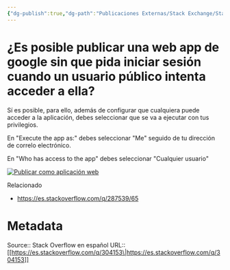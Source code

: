 ```yaml
---
{"dg-publish":true,"dg-path":"Publicaciones Externas/Stack Exchange/Stack Overflow en español/es.stackoverflow.com-304153.md","permalink":"/publicaciones-externas/stack-exchange/stack-overflow-en-espanol/es-stackoverflow-com-304153/","title":"¿Es posible publicar una web app de google sin que pida iniciar sesión cuando un usuario público intenta acceder a ella?","hide":true,"noteIcon":"\"0\"","created":"2024-04-03T12:49:10.417-06:00","updated":"2024-04-05T16:43:56.247-06:00"}
---
```


# ¿Es posible publicar una web app de google sin que pida iniciar sesión cuando un usuario público intenta acceder a ella?

Sí es posible, para ello, además de configurar que cualquiera puede acceder a la aplicación,  debes seleccionar que se va a ejecutar con tus privilegios.

En "Execute the app as:" debes seleccionar "Me" seguido de tu dirección de correlo electrónico.

En "Who has access to the app" debes seleccionar "Cualquier usuario"
  

[![Publicar como aplicación web][1]][1]

Relacionado

- https://es.stackoverflow.com/q/287539/65


  [1]: https://i.stack.imgur.com/Kpus7.png

# Metadata
Source:: Stack Overflow en español
URL:: [[https://es.stackoverflow.com/q/304153\|https://es.stackoverflow.com/q/304153]]


